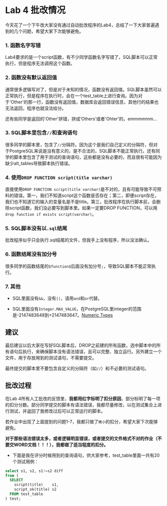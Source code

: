 # Lab 4 批改情况

今天花了一个下午改大家没有通过自动批改程序的Lab4，总结了一下大家普遍遇到的几个问题，希望大家下次能够避免。

### 1. 函数名字写错
Lab4要求的是一个script函数，有不少同学函数名字写错了，SQL脚本可以正常执行，但是程序无法调用这个函数。

### 2. 函数没有默认返回值
通常很多逻辑写对了，但是对于未知的情况，函数没有返回值。SQL脚本虽然可以正常执行，但是程序在执行时，会在一个test_table上进行查询。因为对于'Other'的那一行，函数没有返回值，数据库会返回错误信息，其他行的结果也无法返回，程序也就没法给分。

还有些同学是返回的'Other'拼错，拼成‘Others’或者'Ohter'的，emmmmmm...

### 3. SQL脚本里包含`//`和查询语句
很多同学的脚本里，包含了`//`分隔符。因为这个是我们自己定义的分隔符，但对于PostgreSQL来说是没有意义的，是不合法的，SQL脚本不能正常执行。还有同学的脚本里包含了用于测试的查询语句，这些都是没有必要的，而且很有可能因为缺少alt_tables导致脚本执行错误。

### 4. 使用`DROP FUNCTION script(title varchar)`
直接使用`DROP FUNCTION script(title varchar)`是不对的，且有可能导致不可预料的错误。第一，我们不知道script这个函数是否存在；第二，即便script存在，我们也不知道它的输入的变量名是不是title。第三，批改程序在执行脚本前，会删除script函数，我们没必要写到脚本里。如果一定要DROP FUNCTION，可以用`drop function if exists script(varchar)`。

### 5. SQL脚本没有以`.sql`结尾
批改程序似乎只会执行.sql结尾的文件，但我手上没有程序，所以没法确认。

### 6. 函数结尾没有加分号
很多同学的函数结尾的`$function$`后面没有加分号`;`，导致SQL脚本不能正常执行。

### 7. 其他

- SQL里面没有`&&`，没有`||`，请用`and`和`or`代替。

- SQL里面没有`Integer.MAX_VALUE`，在PostgreSQL里integer的范围是-2147483648到+2147483647。[Numeric Types](https://www.postgresql.org/docs/9.1/static/datatype-numeric.html)

## 建议

最后建议以后大家在写好SQL脚本后，DROP之前建的所有函数，选中脚本中的所有语句后执行，来确保脚本没有语法错误，且可以完整、独立运行。另外建立一个文件，用于存放用到的测试语句，不需要提交。

最终提交的脚本里不要包含自定义的分隔符（如`//`）和不必要的测试语句。

## 批改过程

在Lab 4所有人工批改的反馈里，**我都用红字标明了扣分原因**，部分标明了每一项的扣分分数。部分同学提交的脚本有语法错误，我都尽量修改，以在测试集合上进行测试，并返回了我修改过后可以正常运行的脚本。

若作业中出现了上面提到的问题1-7，我都只做了<small>微小</small>的扣分，希望大家下次能够避免。

**对于那些语法错误太多，或者逻辑明显错误，或者提交的文件格式不对的作业（不要交WORD文档！！！），我都做了适当程度的扣分。**

- 下面是我在评分时候用到的查询语句，供大家参考，test_table里面一共有20个测试用例：
```sql
select s1, s2, s1!=s2 diff
from (
  SELECT
    script(title)    s1,
    script_ok(title) s2
  FROM test_table
) test;
```
